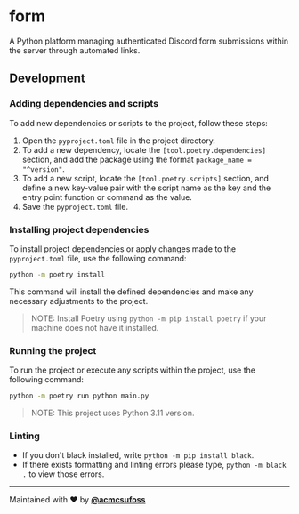 # form

A Python platform managing authenticated Discord form submissions within the
server through automated links.

## Development

### Adding dependencies and scripts

To add new dependencies or scripts to the project, follow these steps:

1. Open the `pyproject.toml` file in the project directory.
2. To add a new dependency, locate the `[tool.poetry.dependencies]` section, and
   add the package using the format `package_name = "^version"`.
3. To add a new script, locate the `[tool.poetry.scripts]` section, and define a
   new key-value pair with the script name as the key and the entry point
   function or command as the value.
4. Save the `pyproject.toml` file.

### Installing project dependencies

To install project dependencies or apply changes made to the `pyproject.toml`
file, use the following command:

```sh
python -m poetry install
```

This command will install the defined dependencies and make any necessary
adjustments to the project.

> NOTE: Install Poetry using `python -m pip install poetry` if your machine does
> not have it installed.

### Running the project

To run the project or execute any scripts within the project, use the following
command:

```sh
python -m poetry run python main.py
```

> NOTE: This project uses Python 3.11 version.

### Linting

- If you don't black installed, write `python -m pip install black`.
- If there exists formatting and linting errors please type, `python -m black .`
  to view those errors.

---

Maintained with ❤️ by [**@acmcsufoss**](https://oss.acmcsuf.com/)
